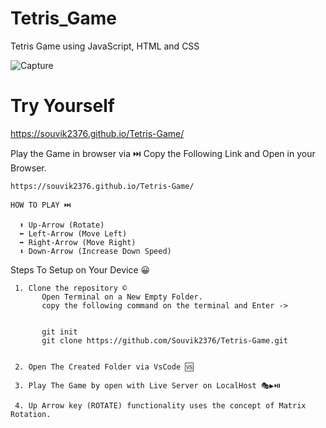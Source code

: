 # Tetris_Game
Tetris Game using JavaScript, HTML and CSS

![Capture](https://github.com/Souvik2376/Tetris-Game/assets/100219950/f27a940c-61be-4b48-81bf-bb0d6fd705aa)

# Try Yourself

https://souvik2376.github.io/Tetris-Game/


Play the Game in browser via ⏭️
Copy the Following Link and Open in your Browser.

```
https://souvik2376.github.io/Tetris-Game/
```

    HOW TO PLAY ⏭️
```  
  ⬆️ Up-Arrow (Rotate)
  ⬅️ Left-Arrow (Move Left)
  ➡️ Right-Arrow (Move Right)
  ⬇️ Down-Arrow (Increase Down Speed)
```

  Steps To Setup on Your Device 😀
 
 ```
  1. Clone the repository ©️
        Open Terminal on a New Empty Folder.
        copy the following command on the terminal and Enter ->


        git init
        git clone https://github.com/Souvik2376/Tetris-Game.git


  2. Open The Created Folder via VsCode 🆚
  
  3. Play The Game by open with Live Server on LocalHost 🎭▶️⏯️

  4. Up Arrow key (ROTATE) functionality uses the concept of Matrix Rotation.
```

